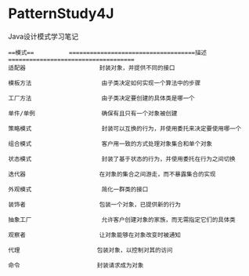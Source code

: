 # PatternStudy4J
Java设计模式学习笔记

    ==模式==          ====================================描述====================================
    适配器             		封装对象，并提供不同的接口

    模板方法            		由子类决定如何实现一个算法中的步骤

    工厂方法            		由子类决定要创建的具体类是哪一个

    单件/单例           		确保有且只有一个对象被创建

    策略模式            		封装可以互换的行为，并使用委托来决定要使用哪一个

    组合模式            		客户用一致的方式处理对象集合和单个对象

    状态模式            		封装了基于状态的行为，并使用委托在行为之间切换

    迭代器             		在对象的集合之间游走，而不暴露集合的实现

    外观模式            		简化一群类的接口

    装饰者             		包装一个对象，已提供新的行为

    抽象工厂            		允许客户创建对象的家族，而无需指定它们的具体类

    观察者             		让对象能够在对象改变时被通知

    代理              		包装对象，以控制对其的访问

    命令              		封装请求成为对象
